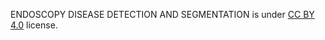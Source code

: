 ENDOSCOPY DISEASE DETECTION AND SEGMENTATION is under [CC BY 4.0](https://creativecommons.org/licenses/by/4.0/legalcode) license.